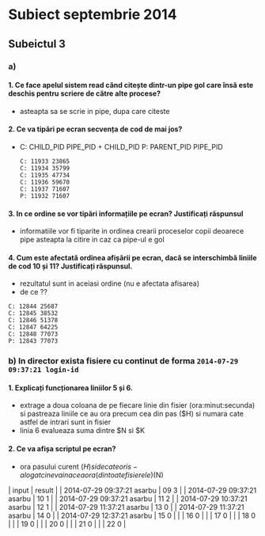 # Subiect septembrie 2014

## Subeictul 3
### a)
#### 1. Ce face apelul sistem read când citește dintr-un pipe gol care însă este deschis pentru scriere de către alte procese?
  - asteapta sa se scrie in pipe, dupa care citeste

#### 2.  Ce va tipări pe ecran secvența de cod de mai jos?
  - C: CHILD_PID PIPE_PID + CHILD_PID
    P: PARENT_PID PIPE_PID
    ```
    C: 11933 23865
    C: 11934 35799
    C: 11935 47734
    C: 11936 59670
    C: 11937 71607
    P: 11932 71607
    ```

#### 3. In ce ordine se vor tipări informațiile pe ecran? Justificați răspunsul
  - informatiile vor fi tiparite in ordinea crearii proceselor copii deoarece pipe asteapta la citire in caz ca pipe-ul e gol

#### 4.  Cum este afectată ordinea afișării pe ecran, dacă se interschimbă liniile de cod 10 și 11? Justificați răspunsul.
  - rezultatul sunt in aceiasi ordine (nu e afectata afisarea)
  - de ce ??
  ```
  C: 12844 25687
  C: 12845 38532
  C: 12846 51378
  C: 12847 64225
  C: 12848 77073
  P: 12843 77073
  ```

### b) In director exista fisiere cu continut de forma `2014-07-29 09:37:21 login-id`

#### 1. Explicați funcționarea liniilor 5 și 6.
  - extrage a doua coloana de pe fiecare linie din fisier (ora:minut:secunda) si pastreaza liniile ce au ora precum cea din pas ($H) si numara cate astfel de intrari sunt in fisier
  - linia 6 evalueaza suma dintre $N si $K

#### 2. Ce va afișa scriptul pe ecran?
  - ora pasului curent ($H) si de cate ori s-a logat cineva in acea ora (din toate fisierele) ($N)

 | input                                   | result |
 | 2014-07-29 09:37:21 asarbu | 09 3  |
 | 2014-07-29 09:37:21 asarbu |  10 1 |
 | 2014-07-29 09:37:21 asarbu |  11 2 |
 | 2014-07-29 10:37:21 asarbu |  12 1 |
 | 2014-07-29 11:37:21 asarbu |  13 0 |
 | 2014-07-29 11:37:21 asarbu |  14 0 |
 | 2014-07-29 12:37:21 asarbu |  15 0 |
 |                                           |  16 0 |
 |                                           |  17 0 |
 |                                           |  18 0 |
 |                                           |  19 0 |
 |                                           |  20 0 |
 |                                           |  21 0 |
 |                                           |  22 0 |
